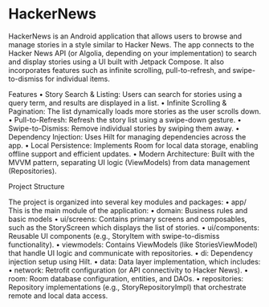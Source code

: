 # HackerNews

HackerNews is an Android application that allows users to browse and manage stories in a style similar to Hacker News. 
The app connects to the Hacker News API (or Algolia, depending on your implementation) to search and display stories 
using a UI built with Jetpack Compose. It also incorporates features such as infinite scrolling, pull-to-refresh, 
and swipe-to-dismiss for individual items.

Features
•	Story Search & Listing: Users can search for stories using a query term, and results are displayed in a list.
•	Infinite Scrolling & Pagination: The list dynamically loads more stories as the user scrolls down.
•	Pull-to-Refresh: Refresh the story list using a swipe-down gesture.
•	Swipe-to-Dismiss: Remove individual stories by swiping them away.
•	Dependency Injection: Uses Hilt for managing dependencies across the app.
•	Local Persistence: Implements Room for local data storage, enabling offline support and efficient updates.
•	Modern Architecture: Built with the MVVM pattern, separating UI logic (ViewModels) from data management (Repositories).

Project Structure

The project is organized into several key modules and packages:
•	app/
This is the main module of the application:
•	domain: Business rules and basic models
•	ui/screens: Contains primary screens and composables, such as the StoryScreen which displays the list of stories.
•	ui/components: Reusable UI components (e.g., StoryItem with swipe-to-dismiss functionality).
•	viewmodels: Contains ViewModels (like StoriesViewModel) that handle UI logic and communicate with repositories.
•	di: Dependency injection setup using Hilt.
•	data: Data layer implementation, which includes:
•	network: Retrofit configuration (or API connectivity to Hacker News).
•	room: Room database configuration, entities, and DAOs.
•	repositories: Repository implementations (e.g., StoryRepositoryImpl) that orchestrate remote and local data access.
